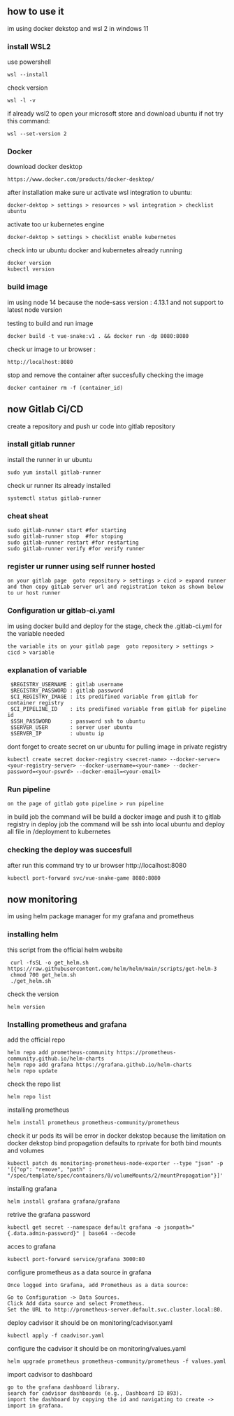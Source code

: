 
## how to use it 
im using docker dekstop and wsl 2 in windows 11 
### install WSL2
use powershell
```
wsl --install
```
check version
```
wsl -l -v 
```
if already wsl2 to open your microsoft store and download ubuntu if not try this command:
```
wsl --set-version 2
```
### Docker 
download docker desktop 
```
https://www.docker.com/products/docker-desktop/
```
after installation make sure ur activate wsl integration to ubuntu: 
```
docker-dektop > settings > resources > wsl integration > checklist ubuntu 
```
activate too ur kubernetes engine 
```
docker-dektop > settings > checklist enable kubernetes
```
check into ur ubuntu docker and kubernetes already running
```
docker version
kubectl version
```

### build image
im using node 14 because the node-sass version : 4.13.1 and not support to latest node version

testing to build and run image 
```
docker build -t vue-snake:v1 . && docker run -dp 8080:8080
```
check ur image to ur browser :
```
http://localhost:8080
```
stop and remove the container after succesfully checking the image
```
docker container rm -f (container_id)
```
## now Gitlab Ci/CD 

create a repository and push ur code into gitlab repository 

### install gitlab runner
install the runner in ur ubuntu
```
sudo yum install gitlab-runner
```
check ur runner its already installed 
```
systemctl status gitlab-runner
```
### cheat sheat
```
sudo gitlab-runner start #for starting
sudo gitlab-runner stop  #for stoping
sudo gitlab-runner restart #for restarting
sudo gitlab-runner verify #for verify runner
```
### register ur runner using self runner hosted
```
on your gitlab page  goto repository > settings > cicd > expand runner
and then copy gitLab server url and registration token as shown below to ur host runner
```
### Configuration ur gitlab-ci.yaml
im using docker build and deploy for the stage, check the .gitlab-ci.yml for the variable needed
```
the variable its on your gitlab page  goto repository > settings > cicd > variable 
```
### explanation of variable
```
 $REGISTRY_USERNAME : gitlab username  
 $REGISTRY_PASSWORD : gitlab password
 $CI_REGISTRY_IMAGE : its predifined variable from gitlab for container registry
 $CI_PIPELINE_ID    : its predifined variable from gitlab for pipeline id
 $SSH_PASSWORD      : password ssh to ubuntu   
 $SERVER_USER       : server user ubuntu
 $SERVER_IP         : ubuntu ip 
 ```
 dont forget to create secret on ur ubuntu for pulling image in private registry
 ```
kubectl create secret docker-registry <secret-name> --docker-server=<your-registry-server> --docker-username=<your-name> --docker-password=<your-pswrd> --docker-email=<your-email>
 ```
### Run pipeline
```
on the page of gitlab goto pipeline > run pipeline 
```
in build job the command will be build a docker image and push it to gitlab registry
in deploy job the command will be ssh into local ubuntu and deploy all file in /deployment to kubernetes

### checking the deploy was succesfull
after run this command try to ur browser http://localhost:8080
```
kubectl port-forward svc/vue-snake-game 8080:8080
```

## now monitoring 
im using helm package manager for my grafana and prometheus

### installing helm
this script from the official helm website
```
 curl -fsSL -o get_helm.sh https://raw.githubusercontent.com/helm/helm/main/scripts/get-helm-3
 chmod 700 get_helm.sh
 ./get_helm.sh
```
check the version 
```
helm version
```

### Installing prometheus and grafana

add the official repo 
```
helm repo add prometheus-community https://prometheus-community.github.io/helm-charts
helm repo add grafana https://grafana.github.io/helm-charts
helm repo update
```
check the repo list 
```
helm repo list
```

installing prometheus
```
helm install prometheus prometheus-community/prometheus
```
check it ur pods its will be error in docker dekstop because the limitation on docker dekstop bind propagation defaults to rprivate for both bind mounts and volumes
```
kubectl patch ds monitoring-prometheus-node-exporter --type "json" -p '[{"op": "remove", "path" : "/spec/template/spec/containers/0/volumeMounts/2/mountPropagation"}]'
```
installing grafana
```
helm install grafana grafana/grafana
```

retrive the grafana password 
```
kubectl get secret --namespace default grafana -o jsonpath="{.data.admin-password}" | base64 --decode

```

acces to grafana
```
kubectl port-forward service/grafana 3000:80
```

configure prometheus as a data source in grafana
```
Once logged into Grafana, add Prometheus as a data source:

Go to Configuration -> Data Sources.
Click Add data source and select Prometheus.
Set the URL to http://prometheus-server.default.svc.cluster.local:80.
```

deploy cadvisor it should be on monitoring/cadvisor.yaml
```
kubectl apply -f caadvisor.yaml
```

configure the cadvisor it should be on monitoring/values.yaml
```
helm upgrade prometheus prometheus-community/prometheus -f values.yaml
```

import cadvisor to dashboard
```
go to the grafana dashboard library.
search for cadvisor dashboards (e.g., Dashboard ID 893).
import the dashboard by copying the id and navigating to create -> import in grafana.
```






